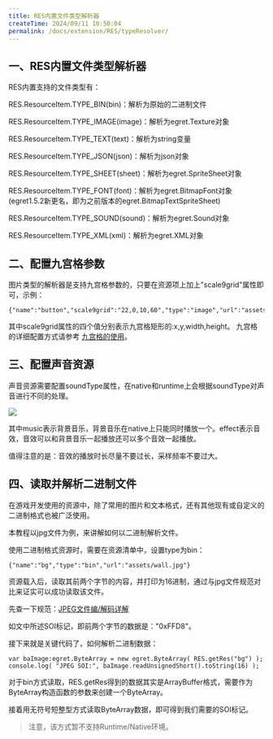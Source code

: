 ```yaml
---
title: RES内置文件类型解析器
createTime: 2024/09/11 10:50:04
permalink: /docs/extension/RES/typeResolver/
---
```

## 一、RES内置文件类型解析器

RES内置支持的文件类型有：

RES.ResourceItem.TYPE_BIN(bin)：解析为原始的二进制文件

RES.ResourceItem.TYPE_IMAGE(image)：解析为egret.Texture对象

RES.ResourceItem.TYPE_TEXT(text)：解析为string变量

RES.ResourceItem.TYPE_JSON(json)：解析为json对象

RES.ResourceItem.TYPE_SHEET(sheet)：解析为egret.SpriteSheet对象

RES.ResourceItem.TYPE_FONT(font)：解析为egret.BitmapFont对象      (egret1.5.2新更名，即为之前版本的egret.BitmapTextSpriteSheet)

RES.ResourceItem.TYPE_SOUND(sound)：解析为egret.Sound对象

RES.ResourceItem.TYPE_XML(xml)：解析为egret.XML对象

## 二、配置九宫格参数

图片类型的解析器是支持九宫格参数的，只要在资源项上加上"scale9grid"属性即可，示例：

```
{"name":"button","scale9grid":"22,0,10,60","type":"image","url":"assets/button.png"}
```

其中scale9grid属性的四个值分别表示九宫格矩形的:x,y,width,height。 九宫格的详细配置方式请参考 [九宫格的使用](../../../Engine2D/bitmapTexture/scale9Grid/README.md)。

## 三、配置声音资源

声音资源需要配置soundType属性，在native和runtime上会根据soundType对声音进行不同的处理。

![](556563e7662ee.jpg)

其中music表示背景音乐，背景音乐在native上只能同时播放一个。effect表示音效，音效可以和背景音乐一起播放还可以多个音效一起播放。

值得注意的是：音效的播放时长尽量不要过长，采样频率不要过大。

## 四、读取并解析二进制文件

在游戏开发使用的资源中，除了常用的图片和文本格式，还有其他现有或自定义的二进制格式也被广泛使用。

本教程以jpg文件为例，来讲解如何以二进制解析文件。

使用二进制格式资源时，需要在资源清单中，设置type为bin：

```
{"name":"bg","type":"bin","url":"assets/wall.jpg"}
```
资源载入后，读取其前两个字节的内容，并打印为16进制，通过与jpg文件规范对比来证实可以成功读取该文件。

先查一下规范：[JPEG文件编/解码详解](http://blog.csdn.net/lpt19832003/article/details/1713718)

如文中所述SOI标记，即前两个字节的数据是："0xFFD8"。

接下来就是关键代码了，如何解析二进制数据：

```
var baImage:egret.ByteArray = new egret.ByteArray( RES.getRes("bg") );
console.log( "JPEG SOI:", baImage.readUnsignedShort().toString(16) );
```

对于bin方式读取，RES.getRes得到的数据其实是ArrayBuffer格式，需要作为ByteArray构造函数的参数来创建一个ByteArray。

接着用无符号短整型方式读取ByteArray数据，即可得到我们需要的SOI标记。

>注意，该方式暂不支持Runtime/Native环境。


